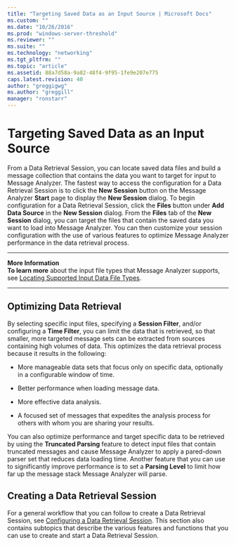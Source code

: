 ```yaml
---
title: "Targeting Saved Data as an Input Source | Microsoft Docs"
ms.custom: ""
ms.date: "10/26/2016"
ms.prod: "windows-server-threshold"
ms.reviewer: ""
ms.suite: ""
ms.technology: "networking"
ms.tgt_pltfrm: ""
ms.topic: "article"
ms.assetid: 88a7d58a-9a82-48f4-9f95-1fe9e207e775
caps.latest.revision: 40
author: "greggigwg"
ms.author: "greggill"
manager: "ronstarr"
---
```


# Targeting Saved Data as an Input Source

From a Data Retrieval Session, you can locate saved data files and build a message collection that contains the data you want to target for input to Message Analyzer. The fastest way to access the configuration for a Data Retrieval Session is to click the **New Session** button on the Message Analyzer **Start** page to display the **New Session** dialog. To begin configuration for a Data Retrieval Session, click the **Files** button under **Add Data Source** in the **New Session** dialog. From the **Files** tab of the **New Session** dialog, you can target the files that contain the saved data you want to load into Message Analyzer. You can then customize your session configuration with the use of various features to optimize Message Analyzer performance in the data retrieval process.  
  
---  
  
 **More Information**   
 **To learn more** about the input file types that Message Analyzer supports, see [Locating Supported Input Data File Types](locating-supported-input-data-file-types.md).   

---  
  
## Optimizing Data Retrieval  

 By selecting specific input files, specifying a **Session Filter**, and/or configuring a **Time Filter**, you can limit the data that is retrieved, so that smaller, more targeted message sets can be extracted from sources containing high volumes of data. This optimizes the data retrieval process because it results in the following:  
  
-   More manageable data sets that focus only on specific data, optionally in a configurable window of time.  
  
-   Better performance when loading message data.  
  
-   More effective data analysis.  
  
-   A focused set of messages that expedites the analysis process for others with whom you are sharing your results.  
  
You can also optimize performance and target specific data to be retrieved by using the **Truncated Parsing** feature to detect input files that contain truncated messages and cause Message Analyzer to apply a pared-down parser set that reduces data loading time. Another feature that you can use to significantly improve performance is to set a **Parsing Level** to limit how far up the message stack Message Analyzer will parse.  
  
## Creating a Data Retrieval Session  

For a general workflow that you can follow to create a Data Retrieval Session, see  [Configuring a Data Retrieval Session](configuring-a-data-retrieval-session.md). This section also contains subtopics that describe the various features and functions that you can use to create and start a Data Retrieval Session.
